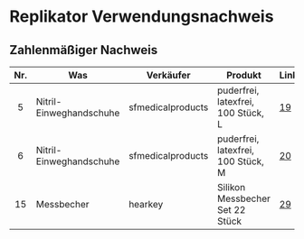 # Replikator Verwendungsnachweis


## Zahlenmäßiger Nachweis

|  Nr.  | Was                     | Verkäufer         | Produkt                            | Link |      Preis | Rabatt | Rabatt |  bestellt  | geliefert | Beleg |
| :---: | ----------------------- | ----------------- | ---------------------------------- | ---- | ---------: | -----: | -----: | :--------: | :-------: | ----- |
|   5   | Nitril-Einweghandschuhe | sfmedicalproducts | puderfrei, latexfrei, 100 Stück, L | [19] |    12,99 € |    0 % | 0,00 € | 31.03.2022 |           |       |
|   6   | Nitril-Einweghandschuhe | sfmedicalproducts | puderfrei, latexfrei, 100 Stück, M | [20] |    12,99 € |    0 % | 0,00 € | 31.03.2022 |           |       |
|  15   | Messbecher              | hearkey           | Silikon Messbecher Set 22 Stück    | [29] |    12,59 € |   10 % | 1,40 € | 31.03.2022 |           |       |


[19]: https://smile.amazon.de/dp/B00X81MA0Q
[20]: https://smile.amazon.de/dp/B00X81M4FW
[29]: https://smile.amazon.de/dp/B0948HLCNH
